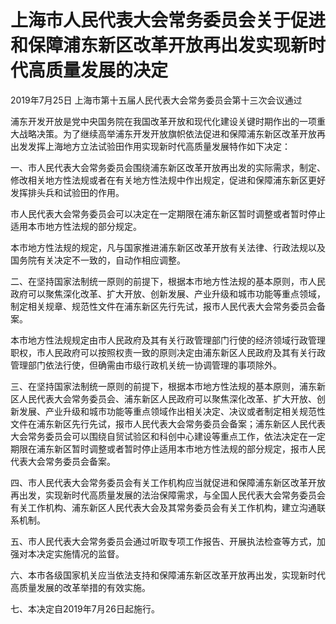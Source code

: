 # 上海市人民代表大会常务委员会关于促进和保障浦东新区改革开放再出发实现新时代高质量发展的决定

2019年7月25日 上海市第十五届人民代表大会常务委员会第十三次会议通过

<!-- INFO END -->

浦东开发开放是党中央国务院在我国改革开放和现代化建设关键时期作出的一项重大战略决策。为了继续高举浦东开发开放旗帜依法促进和保障浦东新区改革开放再出发发挥上海地方立法试验田作用实现新时代高质量发展特作如下决定：

一、市人民代表大会常务委员会围绕浦东新区改革开放再出发的实际需求，制定、修改相关地方性法规或者在有关地方性法规中作出规定，促进和保障浦东新区更好发挥排头兵和试验田的作用。

市人民代表大会常务委员会可以决定在一定期限在浦东新区暂时调整或者暂时停止适用本市地方性法规的部分规定。

本市地方性法规的规定，凡与国家推进浦东新区改革开放有关法律、行政法规以及国务院有关决定不一致的，自动作相应调整。

二、在坚持国家法制统一原则的前提下，根据本市地方性法规的基本原则，市人民政府可以聚焦深化改革、扩大开放、创新发展、产业升级和城市功能等重点领域，制定相关规章、规范性文件在浦东新区先行先试，报市人民代表大会常务委员会备案。

本市地方性法规规定由市人民政府及其有关行政管理部门行使的经济领域行政管理职权，市人民政府可以按照权责一致的原则决定由浦东新区人民政府及其有关行政管理部门依法行使，但确需由市级行政机关统一协调管理的事项除外。

三、在坚持国家法制统一原则的前提下，根据本市地方性法规的基本原则，浦东新区人民代表大会常务委员会、浦东新区人民政府可以聚焦深化改革、扩大开放、创新发展、产业升级和城市功能等重点领域作出相关决定、决议或者制定相关规范性文件在浦东新区先行先试，报市人民代表大会常务委员会备案；浦东新区人民代表大会常务委员会可以围绕自贸试验区和科创中心建设等重点工作，依法决定在一定期限在浦东新区暂时调整或者暂时停止适用本市地方性法规的部分规定，报市人民代表大会常务委员会备案。

四、市人民代表大会常务委员会有关工作机构应当就促进和保障浦东新区改革开放再出发，实现新时代高质量发展的法治保障需求，与全国人民代表大会常务委员会有关工作机构、浦东新区人民代表大会及其常务委员会有关工作机构，建立沟通联系机制。

五、市人民代表大会常务委员会通过听取专项工作报告、开展执法检查等方式，加强对本决定实施情况的监督。

六、本市各级国家机关应当依法支持和保障浦东新区改革开放再出发，实现新时代高质量发展的改革举措的有效实施。

七、本决定自2019年7月26日起施行。

